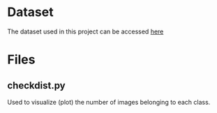 <h1>Dataset</h1>
The dataset used in this project can be accessed <a href="https://www.kaggle.com/datasets/muhammadalbrham/rgb-arabic-alphabets-sign-language-dataset/data">here</a>
<h1>Files</h1>
<h2>checkdist.py</h2>
<p>Used to visualize (plot) the number of images belonging to each class. </p>

